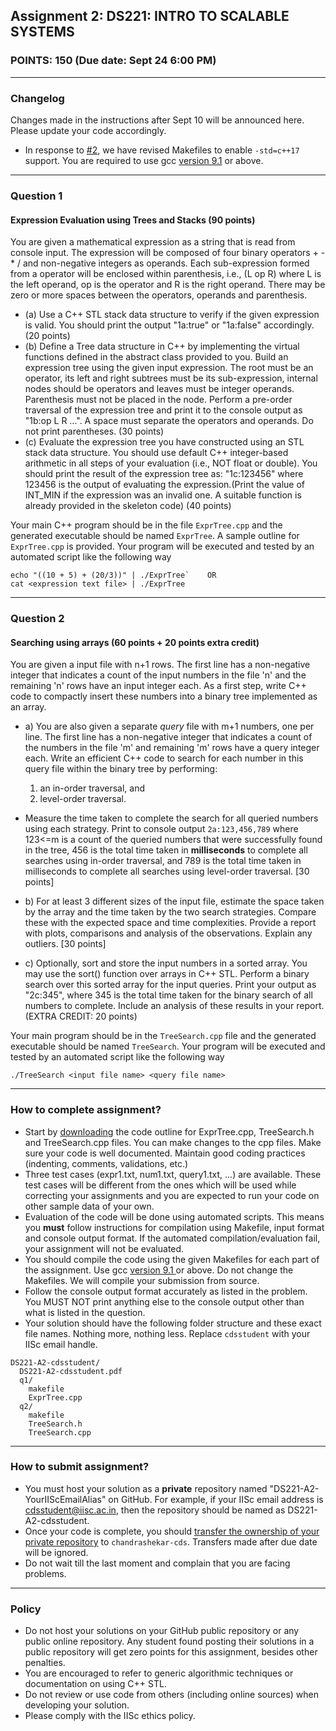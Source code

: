 ## Assignment 2: DS221: INTRO TO SCALABLE SYSTEMS 

### POINTS: 150 (Due date: Sept 24 6:00 PM)

-----------------------
### Changelog

Changes made in the instructions after Sept 10 will be announced here. Please update your code accordingly.

* In response to [#2](https://github.com/DS221-2021/Assignment2/issues/2), we have revised Makefiles to enable `-std=c++17` support. You are required to use gcc [version 9.1](https://lwn.net/Articles/787385/) or above.

-----------------------
### Question 1
#### Expression Evaluation using Trees and Stacks (90 points)

You are given a mathematical expression as a string that is read from console input. The expression will be composed of four binary operators + - * / and non-negative integers as operands. Each sub-expression formed from a operator will be enclosed within parenthesis, i.e., (L op R) where L is the left operand, op is the operator and R is the right operand. There may be zero or more spaces between the operators, operands and parenthesis.

* (a) Use a C++ STL stack data structure to verify if the given expression is valid. You should print the output "1a:true" or "1a:false" accordingly. (20 points)
* (b) Define a Tree data structure in C++ by implementing the virtual functions defined in the abstract class provided to you. Build an expression tree using the given input expression. The root must be an operator, its left and right subtrees must be its sub-expression, internal nodes should be operators and leaves must be integer operands. Parenthesis must not be placed in the node. Perform a pre-order traversal of the expression tree and print it to the console output as "1b:op L R ...". A space must separate the operators and operands. Do not print parentheses. (30 points)
* (c) Evaluate the expression tree you have constructed using an STL stack data structure. You should use default C++ integer-based arithmetic in all steps of your evaluation (i.e., NOT float or double). You should print the result of the expression tree as: "1c:123456" where 123456 is the output of evaluating the expression.(Print the value of INT_MIN if the expression was an invalid one. A suitable function is already provided in the skeleton code) (40 points)

Your main C++ program should be in the file `ExprTree.cpp` and the generated executable should be named `ExprTree`. A sample outline for `ExprTree.cpp` is provided. Your program will be executed and tested by an automated script like the following way
```
echo "((10 + 5) + (20/3))" | ./ExprTree`    OR
cat <expression text file> | ./ExprTree
```

-----------------------
### Question 2
#### Searching using arrays (60 points + 20 points extra credit)
You are given a input file with n+1 rows. The first line has a non-negative integer that indicates a count of the input numbers in the file 'n' and the remaining 'n' rows have an input integer each. As a first step, write C++ code to compactly insert these numbers into a binary tree implemented as an array.

* a) You are also given a separate _query_ file with m+1 numbers, one per line. The first line has a non-negative integer that indicates a count of the numbers in the file 'm' and remaining 'm' rows have a query integer each. Write an efficient C++ code to search for each number in this query file within the binary tree by performing:
  1. an in-order traversal, and 
  2. level-order traversal. 
* Measure the time taken to complete the search for all queried numbers using each strategy. Print to console output `2a:123,456,789` where 123<=m is a count of the queried numbers that were successfully found in the tree, 456 is the total time taken in **milliseconds** to complete all searches using in-order traversal, and 789 is the total time taken in milliseconds to complete all searches using level-order traversal. [30 points]

* b) For at least 3 different sizes of the input file, estimate the space taken by the array and the time taken by the two search strategies. Compare these with the expected space and time complexities. Provide a report with plots, comparisons and analysis of the observations. Explain any outliers. [30 points]

* c) Optionally, sort and store the input numbers in a sorted array. You may use the sort() function over arrays in C++ STL. Perform a binary search over this sorted array for the input queries. Print your output as "2c:345", where 345 is the total time taken for the binary search of all numbers to complete. Include an analysis of these results in your report. (EXTRA CREDIT: 20 points)

Your main program should be in the `TreeSearch.cpp` file and the generated executable should be named `TreeSearch`. Your program will be executed and tested by an automated script like the following way
```
./TreeSearch <input file name> <query file name>
```
-----------------------
### How to complete assignment?
* Start by [downloading](https://github.com/DS221-2021/Assignment2/archive/refs/heads/main.zip) the code outline for ExprTree.cpp, TreeSearch.h and TreeSearch.cpp files. You can make changes to the cpp files. Make sure your code is well documented. Maintain good coding practices (indenting, comments, validations, etc.)
* Three test cases (expr1.txt, num1.txt, query1.txt, ...) are available. These test cases will be different from the ones which will be used while correcting your assignments and you are expected to run your code on other sample data of your own.
* Evaluation of the code will be done using automated scripts. This means you **must** follow instructions for compilation using Makefile, input format and console output format. If the automated compilation/evaluation fail, your assignment will not be evaluated.
* You should compile the code using the given Makefiles for each part of the assignment. Use gcc [version 9.1 ](https://lwn.net/Articles/787385/) or above. Do not change the Makefiles. We will compile your submission from source.
* Follow the console output format accurately as listed in the problem. You MUST NOT print anything else to the console output other than what is listed in the question. 
* Your solution should have the following folder structure and these exact file names. Nothing more, nothing less. Replace `cdsstudent` with your IISc email handle.
```
DS221-A2-cdsstudent/
  DS221-A2-cdsstudent.pdf
  q1/
    makefile
    ExprTree.cpp
  q2/
    makefile
    TreeSearch.h
    TreeSearch.cpp
```   
  
-----------------------
### How to submit assignment?
* You must host your solution as a **private** repository named "DS221-A2-YourIIScEmailAlias" on GitHub. For example, if your IISc email address is cdsstudent@iisc.ac.in, then the repository should be named as DS221-A2-cdsstudent.
* Once your code is complete, you should [transfer the ownership of your private repository](https://docs.github.com/en/github/administering-a-repository/managing-repository-settings/transferring-a-repository#transferring-a-repository-owned-by-your-user-account) to `chandrashekar-cds`. Transfers made after due date will be ignored.
* Do not wait till the last moment and complain that you are facing problems. 

-----------------------
### Policy
* Do not host your solutions on your GitHub public repository or any public online repository. Any student found posting their solutions in a public repository will get zero points for this assignment, besides other penalties. 
* You are encouraged to refer to generic algorithmic techniques or documentation on using C++ STL.
* Do not review or use code from others (including online sources) when developing your solution. 
* Please comply with the IISc ethics policy.
